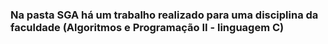 ### Na pasta SGA há um trabalho realizado para uma disciplina da faculdade (Algoritmos e Programação II - linguagem C)
